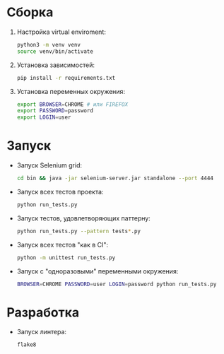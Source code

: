 # Сборка
1. Настройка virtual enviroment:
    ```bash
    python3 -m venv venv
    source venv/bin/activate
    ```
    
2. Установка зависимостей:
    ```bash
   pip install -r requirements.txt
   ```

3. Установка переменных окружения:

    ```bash
    export BROWSER=CHROME # или FIREFOX 
    export PASSWORD=password
    export LOGIN=user
    ```

    
# Запуск

* Запуск Selenium grid:

    ```bash
    cd bin && java -jar selenium-server.jar standalone --port 4444
    ```

* Запуск всех тестов проекта:

    ```bash
    python run_tests.py
    ```

* Запуск тестов, удовлетворяющих паттерну:
    ```bash
    python run_tests.py --pattern tests*.py
    ```

* Запуск всех тестов "как в CI":

  ```bash
  python -m unittest run_tests.py
  ```

* Запуск с "одноразовыми" переменными окружения:

  ```bash
  BROWSER=CHROME PASSWORD=user LOGIN=password python run_tests.py
  ```

  

# Разработка

* Запуск линтера:

  ```bash
  flake8
  ```

  

